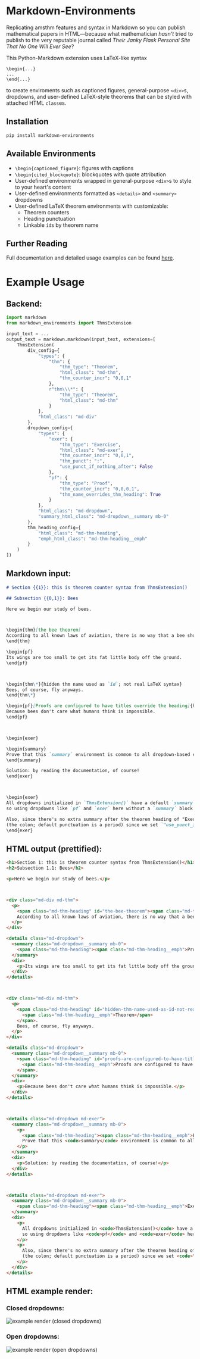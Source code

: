 # Markdown-Environments

Replicating amsthm features and syntax in Markdown so you can publish mathematical papers in HTML—because what mathematician *hasn't* tried to publish to the very reputable journal called *Their Janky Flask Personal Site That No One Will Ever See*?

This Python-Markdown extension uses LaTeX-like syntax
```
\begin{...}
...
\end{...}
```
to create enviroments such as captioned figures, general-purpose `<div>`s, dropdowns, and user-defined LaTeX-style theorems that can be styled with attached HTML `class`es.

## Installation

```
pip install markdown-environments
```

## Available Environments

- `\begin{captioned_figure}`: figures with captions
- `\begin{cited_blockquote}`: blockquotes with quote attribution
- User-defined environments wrapped in general-purpose `<div>`s to style to your heart's content
- User-defined environments formatted as `<details>` and `<summary>` dropdowns
- User-defined LaTeX theorem environments with customizable:
    - Theorem counters
    - Heading punctuation
    - Linkable `id`s by theorem name

## Further Reading

Full documentation and detailed usage examples can be found [here](https://www.youtube.com/watch?v=xvFZjo5PgG0).

<!-- example usage -->

# Example Usage

## Backend:

```py
import markdown
from markdown_environments import ThmsExtension

input_text = ...
output_text = markdown.markdown(input_text, extensions=[
    ThmsExtension(
        div_config={
            "types": {
                "thm": {
                    "thm_type": "Theorem",
                    "html_class": "md-thm",
                    "thm_counter_incr": "0,0,1"
                },
                r"thm\\\*": {
                    "thm_type": "Theorem",
                    "html_class": "md-thm"
                }
            },
            "html_class": "md-div"
        },
        dropdown_config={
            "types": {
                "exer": {
                    "thm_type": "Exercise",
                    "html_class": "md-exer",
                    "thm_counter_incr": "0,0,1",
                    "thm_punct": ":",
                    "use_punct_if_nothing_after": False
                },
                "pf": {
                    "thm_type": "Proof",
                    "thm_counter_incr": "0,0,0,1",
                    "thm_name_overrides_thm_heading": True
                }
            },
            "html_class": "md-dropdown",
            "summary_html_class": "md-dropdown__summary mb-0"
        },
        thm_heading_config={
            "html_class": "md-thm-heading",
            "emph_html_class": "md-thm-heading__emph"
        }
    )
])
```

## Markdown input:

```md
# Section {{1}}: this is theorem counter syntax from ThmsExtension()

## Subsection {{0,1}}: Bees

Here we begin our study of bees.



\begin{thm}[the bee theorem]
According to all known laws of aviation, there is no way that a bee should be able to fly.
\end{thm}

\begin{pf}
Its wings are too small to get its fat little body off the ground.
\end{pf}



\begin{thm\*}{hidden thm name used as `id`; not real LaTeX syntax}
Bees, of course, fly anyways.
\end{thm\*}

\begin{pf}[Proofs are configured to have titles override the heading]{hidden names are useless when there's already a name}
Because bees don't care what humans think is impossible.
\end{pf}



\begin{exer}

\begin{summary}
Prove that this `summary` environment is common to all dropdown-based environments.
\end{summary}

Solution: by reading the documentation, of course!
\end{exer}



\begin{exer}
All dropdowns initialized in `ThmsExtension()` have a default `summary` value of `thm_type`,
so using dropdowns like `pf` and `exer` here without a `summary` block is also fine.

Also, since there's no extra summary after the theorem heading of "Exercise", there is no punctuation
(the colon; default punctuation is a period) since we set `"use_punct_if_nothing_after": False`.
\end{exer}
```

## HTML output (prettified):

```html
<h1>Section 1: this is theorem counter syntax from ThmsExtension()</h1>
<h2>Subsection 1.1: Bees</h2>

<p>Here we begin our study of bees.</p>



<div class="md-div md-thm">
  <p>
    <span class="md-thm-heading" id="the-bee-theorem"><span class="md-thm-heading__emph">Theorem 1.1.1</span> (the bee theorem)</span>.
    According to all known laws of aviation, there is no way that a bee should be able to fly.
  </p>
</div>

<details class="md-dropdown">
  <summary class="md-dropdown__summary mb-0">
    <span class="md-thm-heading"><span class="md-thm-heading__emph">Proof 1.1.1.1</span></span>.
  </summary>
  <div>
    <p>Its wings are too small to get its fat little body off the ground.</p>
  </div>
</details>



<div class="md-div md-thm">
  <p>
    <span class="md-thm-heading" id="hidden-thm-name-used-as-id-not-real-latex-syntax">
      <span class="md-thm-heading__emph">Theorem</span>
    </span>.
    Bees, of course, fly anyways.
  </p>
</div>

<details class="md-dropdown">
  <summary class="md-dropdown__summary mb-0">
    <span class="md-thm-heading" id="proofs-are-configured-to-have-titles-override-the-heading">
      <span class="md-thm-heading__emph">Proofs are configured to have titles override the heading</span>
    </span>.
  </summary>
  <div>
    <p>Because bees don't care what humans think is impossible.</p>
  </div>
</details>



<details class="md-dropdown md-exer">
  <summary class="md-dropdown__summary mb-0">
    <p>
      <span class="md-thm-heading"><span class="md-thm-heading__emph">Exercise 1.1.2</span></span>:
      Prove that this <code>summary</code> environment is common to all dropdown-based environments.
    </p>
  </summary>
  <div>
    <p>Solution: by reading the documentation, of course!</p>
  </div>
</details>



<details class="md-dropdown md-exer">
  <summary class="md-dropdown__summary mb-0">
    <span class="md-thm-heading"><span class="md-thm-heading__emph">Exercise 1.1.3</span></span>
  </summary>
  <div>
    <p>
      All dropdowns initialized in <code>ThmsExtension()</code> have a default <code>summary</code> value of <code>thm_type</code>,
      so using dropdowns like <code>pf</code> and <code>exer</code> here without a <code>summary</code> block is also fine.
    </p>
    <p>
      Also, since there's no extra summary after the theorem heading of "Exercise", there is no punctuation
      (the colon; default punctuation is a period) since we set <code>"use_punct_if_nothing_after": False</code>.
    </p>
  </div>
</details>
```

## HTML example render:

### Closed dropdowns:

![example render (closed dropdowns)](https://github.com/user-attachments/assets/6ed34a55-ba7f-48c0-9c82-10efd7cb53d2)

### Open dropdowns:

![example render (open dropdowns)](https://github.com/user-attachments/assets/92410977-a048-4e4d-b425-84b550d6699b)
